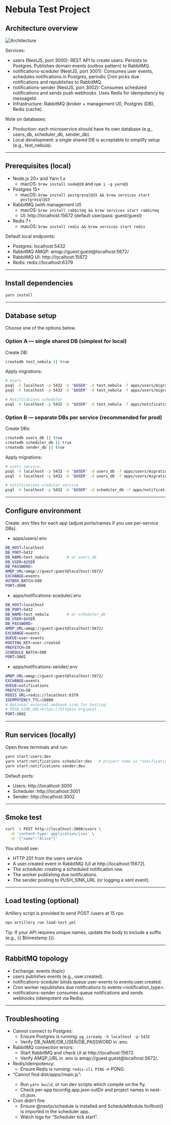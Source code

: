 # Nebula Test Project

## Architecture overview

![Architecture](./architecture.jpg)

Services:

- users (NestJS, port 3000): REST API to create users. Persists to Postgres. Publishes domain events (outbox pattern) to RabbitMQ.
- notifications-sceduler (NestJS, port 3001): Consumes user events, schedules notifications in Postgres, periodic Cron picks due notifications and republishes to RabbitMQ.
- notifications-sender (NestJS, port 3002): Consumes scheduled notifications and sends push webhooks. Uses Redis for idempotency by messageId.
- Infrastructure: RabbitMQ (broker + management UI), Postgres (DB), Redis (cache).

Note on databases:

- Production: each microservice should have its own database (e.g., users_db, scheduler_db, sender_db).
- Local development: a single shared DB is acceptable to simplify setup (e.g., test_nebula).

---

## Prerequisites (local)

- Node.js 20+ and Yarn 1.x
  - macOS: `brew install node@20` and `npm i -g yarn@1`
- Postgres 15+
  - macOS: `brew install postgresql@15 && brew services start postgresql@15`
- RabbitMQ (with management UI)
  - macOS: `brew install rabbitmq && brew services start rabbitmq`
  - UI: http://localhost:15672 (default user/pass: guest/guest)
- Redis 7+
  - macOS: `brew install redis && brew services start redis`

Default local endpoints:

- Postgres: localhost:5432
- RabbitMQ AMQP: amqp://guest:guest@localhost:5672/
- RabbitMQ UI: http://localhost:15672
- Redis: redis://localhost:6379

---

## Install dependencies

```bash
yarn install
```

---

## Database setup

Choose one of the options below.

### Option A — single shared DB (simplest for local)

Create DB:

```bash
createdb test_nebula || true
```

Apply migrations:

```bash
# Users
psql -h localhost -p 5432 -U "$USER" -d test_nebula -f apps/users/migrations/1-create-user.sql
psql -h localhost -p 5432 -U "$USER" -d test_nebula -f apps/users/migrations/2-create-user-outbox-events.sql

# Notifications scheduler
psql -h localhost -p 5432 -U "$USER" -d test_nebula -f apps/notifications-sceduler/migrations/1-create-schedule-notifications.sql
```

### Option B — separate DBs per service (recommended for prod)

Create DBs:

```bash
createdb users_db || true
createdb scheduler_db || true
createdb sender_db || true
```

Apply migrations:

```bash
# users service
psql -h localhost -p 5432 -U "$USER" -d users_db -f apps/users/migrations/1-create-user.sql
psql -h localhost -p 5432 -U "$USER" -d users_db -f apps/users/migrations/2-create-user-outbox-events.sql

# notifications-sceduler service
psql -h localhost -p 5432 -U "$USER" -d scheduler_db -f apps/notifications-sceduler/migrations/1-create-schedule-notifications.sql
```

---

## Configure environment

Create .env files for each app (adjust ports/names if you use per-service DBs).

- apps/users/.env

```bash
DB_HOST=localhost
DB_PORT=5432
DB_NAME=test_nebula        # or users_db
DB_USER=$USER
DB_PASSWORD=
AMQP_URL=amqp://guest:guest@localhost:5672/
EXCHANGE=events
OUTBOX_BATCH=500
PORT=3000
```

- apps/notifications-sceduler/.env

```bash
DB_HOST=localhost
DB_PORT=5432
DB_NAME=test_nebula        # or scheduler_db
DB_USER=$USER
DB_PASSWORD=
AMQP_URL=amqp://guest:guest@localhost:5672/
EXCHANGE=events
QUEUE=user-events
ROUTING_KEY=user.created
PREFETCH=50
SCHEDULE_BATCH=500
PORT=3001
```

- apps/notifications-sender/.env

```bash
AMQP_URL=amqp://guest:guest@localhost:5672/
EXCHANGE=events
QUEUE=notifications
PREFETCH=50
REDIS_URL=redis://localhost:6379
IDEMPOTENCY_TTL=10800
# Optional external webhook sink for testing:
# PUSH_SINK_URL=https://httpbin.org/post
PORT=3002
```

---

## Run services (locally)

Open three terminals and run:

```bash
yarn start:users:dev
yarn start:notifications-scheduler:dev   # project name is "notifications-sceduler"
yarn start:notifications-sender:dev
```

Default ports:

- Users: http://localhost:3000
- Scheduler: http://localhost:3001
- Sender: http://localhost:3002

---

## Smoke test

```bash
curl -X POST http://localhost:3000/users \
  -H 'content-type: application/json' \
  -d '{"name":"Alice"}'
```

You should see:

- HTTP 201 from the users service.
- A user.created event in RabbitMQ (UI at http://localhost:15672).
- The scheduler creating a scheduled notification row.
- The worker publishing due notifications.
- The sender posting to PUSH_SINK_URL (or logging a sent event).

---

## Load testing (optional)

Artillery script is provided to send POST /users at 15 rps:

```bash
npx artillery run load-test.yml
```

Tip: If your API requires unique names, update the body to include a suffix (e.g., {{ $timestamp }}).

---

## RabbitMQ topology

- Exchange: events (topic)
- users publishes events (e.g., user.created).
- notifications-sceduler binds queue user-events to events:user.created.
- Cron worker republishes due notifications to events:<notification_type>.
- notifications-sender consumes queue notifications and sends webhooks (idempotent via Redis).

---

## Troubleshooting

- Cannot connect to Postgres:
  - Ensure Postgres is running: `pg_isready -h localhost -p 5432`
  - Verify DB_NAME/DB_USER/DB_PASSWORD in .env.
- RabbitMQ connection errors:
  - Start RabbitMQ and check UI at http://localhost:15672.
  - Verify AMQP_URL in .env is amqp://guest:guest@localhost:5672/.
- Redis/idempotency:
  - Ensure Redis is running: `redis-cli PING` → PONG.
- “Cannot find dist/apps/<app>/main.js”:
  - Run `yarn build`, or run dev scripts which compile on the fly.
  - Check per-app tsconfig.app.json outDir and project names in nest-cli.json.
- Cron didn’t fire:
  - Ensure @nestjs/schedule is installed and ScheduleModule.forRoot() is imported in the scheduler app.
  - Watch logs for “Scheduler tick start”.
